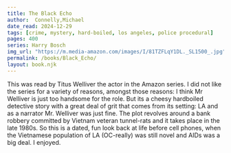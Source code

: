 ```yaml
---
title: The Black Echo
author:  Connelly,Michael
date_read: 2024-12-29
tags: [crime, mystery, hard-boiled, los angeles, police procedural]
pages: 400 
series: Harry Bosch
img_url: "https://m.media-amazon.com/images/I/81TZFLqY1DL._SL1500_.jpg"
permalink: /books/Black_Echo/
layout: book.njk
---
```

This was read by Titus Welliver the actor in the Amazon series. I did not like the series for a variety of reasons, amongst those reasons: I think Mr Welliver is just too handsome for the role.  But its a cheesy hardboiled detective story with a great deal of grit that comes from its setting: LA and as a narrator Mr. Welliver was just fine.  The plot revolves around a bank robbery committed by Vietnam
veteran tunnel-rats and it takes place in the late 1980s.  So this is a dated, fun look back at life before cell phones, when the Vietnamese population of LA (OC-really) was still novel and AIDs was a big deal.  I enjoyed.
